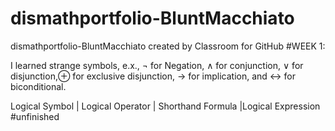 # dismathportfolio-BluntMacchiato
dismathportfolio-BluntMacchiato created by Classroom for GitHub
#WEEK 1:

I learned strange symbols, e.x., ¬ for Negation, ∧ for conjunction, ∨ for disjunction,⊕ for exclusive disjunction, → for implication, and ↔ for biconditional.



Logical Symbol |	Logical Operator |	Shorthand	Formula |Logical Expression
#unfinished 
